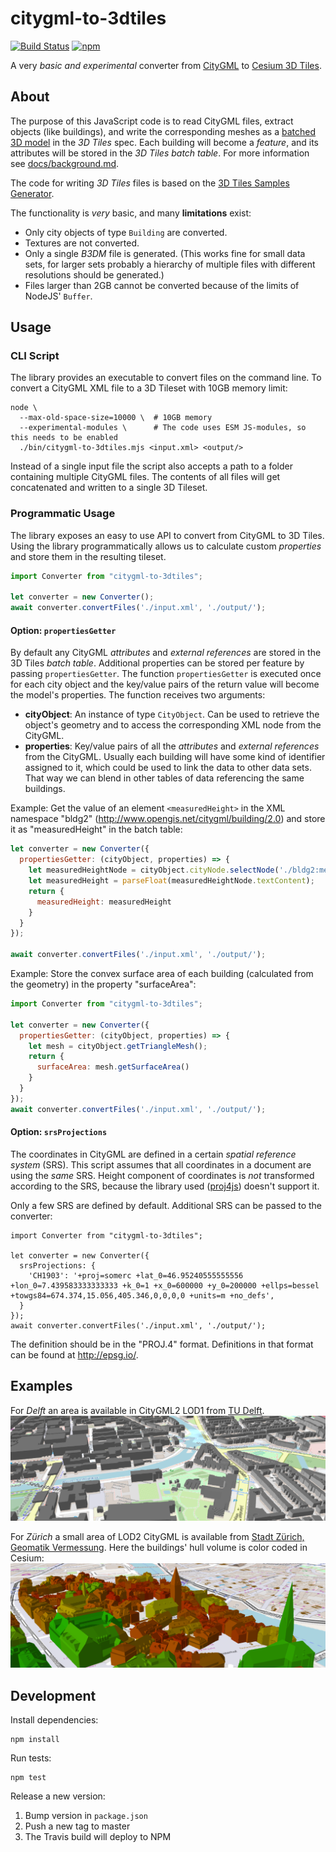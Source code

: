 citygml-to-3dtiles
==================

[![Build Status](https://img.shields.io/travis/njam/citygml-to-3dtiles/master.svg)](https://travis-ci.org/njam/citygml-to-3dtiles)
[![npm](https://img.shields.io/npm/v/citygml-to-3dtiles.svg)](https://www.npmjs.com/package/citygml-to-3dtiles)

A very *basic and experimental* converter from [CityGML](https://www.citygml.org/) to [Cesium 3D Tiles](https://github.com/AnalyticalGraphicsInc/3d-tiles).

About
-----

The purpose of this JavaScript code is to read CityGML files, extract objects (like buildings),
and write the corresponding meshes as a [batched 3D model](https://github.com/AnalyticalGraphicsInc/3d-tiles/blob/master/TileFormats/Batched3DModel/README.md) in the *3D Tiles* spec.
Each building will become a *feature*, and its attributes will be stored in the *3D Tiles batch table*.
For more information see [docs/background.md](docs/background.md). 

The code for writing *3D Tiles* files is based on the [3D Tiles Samples Generator](https://github.com/AnalyticalGraphicsInc/3d-tiles-tools/tree/master/samples-generator).

The functionality is *very* basic, and many **limitations** exist:
- Only city objects of type `Building` are converted.
- Textures are not converted.
- Only a single *B3DM* file is generated. (This works fine for small data sets, for larger sets probably a hierarchy of multiple files with different resolutions should be generated.)
- Files larger than 2GB cannot be converted because of the limits of NodeJS' `Buffer`.

Usage
-----

### CLI Script
The library provides an executable to convert files on the command line.
To convert a CityGML XML file to a 3D Tileset with 10GB memory limit:
```
node \
  --max-old-space-size=10000 \  # 10GB memory
  --experimental-modules \      # The code uses ESM JS-modules, so this needs to be enabled
  ./bin/citygml-to-3dtiles.mjs <input.xml> <output/>
```

Instead of a single input file the script also accepts a path to a folder containing multiple CityGML files.
The contents of all files will get concatenated and written to a single 3D Tileset.

### Programmatic Usage
The library exposes an easy to use API to convert from CityGML to 3D Tiles.
Using the library programmatically allows us to calculate custom *properties* and store them in the resulting tileset.
```js
import Converter from "citygml-to-3dtiles";

let converter = new Converter();
await converter.convertFiles('./input.xml', './output/');
```

#### Option: `propertiesGetter`
By default any CityGML *attributes* and *external references* are stored in the 3D Tiles *batch table*.
Additional properties can be stored per feature by passing `propertiesGetter`.
The function `propertiesGetter` is executed once for each city object and the key/value pairs of the return value will become the model's properties.
The function receives two arguments:
- **cityObject**: An instance of type `CityObject`. Can be used to retrieve the object's geometry and to access the corresponding XML node from the CityGML.
- **properties**: Key/value pairs of all the *attributes* and *external references* from the CityGML. Usually each building will have some kind of identifier assigned to it, which could be used to link the data to other data sets. That way we can blend in other tables of data referencing the same buildings.


Example: Get the value of an element `<measuredHeight>` in the XML namespace "bldg2" (http://www.opengis.net/citygml/building/2.0)
and store it as "measuredHeight" in the batch table:
```js
let converter = new Converter({
  propertiesGetter: (cityObject, properties) => {
    let measuredHeightNode = cityObject.cityNode.selectNode('./bldg2:measuredHeight');
    let measuredHeight = parseFloat(measuredHeightNode.textContent);
    return {
      measuredHeight: measuredHeight
    }
  }
});

await converter.convertFiles('./input.xml', './output/');
```

Example: Store the convex surface area of each building (calculated from the geometry) in the property "surfaceArea":
```js
import Converter from "citygml-to-3dtiles";

let converter = new Converter({
  propertiesGetter: (cityObject, properties) => {
    let mesh = cityObject.getTriangleMesh();
    return {
      surfaceArea: mesh.getSurfaceArea()
    }
  }
});
await converter.convertFiles('./input.xml', './output/');
```

#### Option: `srsProjections`
The coordinates in CityGML are defined in a certain *spatial reference system* (SRS).
This script assumes that all coordinates in a document are using the *same* SRS.
Height component of coordinates is *not* transformed according to the SRS, because the library used ([proj4js](https://github.com/proj4js/proj4js)) doesn't support it.

Only a few SRS are defined by default. Additional SRS can be passed to the converter:
```
import Converter from "citygml-to-3dtiles";

let converter = new Converter({
  srsProjections: {
    'CH1903': '+proj=somerc +lat_0=46.95240555555556 +lon_0=7.439583333333333 +k_0=1 +x_0=600000 +y_0=200000 +ellps=bessel +towgs84=674.374,15.056,405.346,0,0,0,0 +units=m +no_defs',
  }
});
await converter.convertFiles('./input.xml', './output/');
```

The definition should be in the "PROJ.4" format. Definitions in that format can be found at http://epsg.io/.

Examples
--------

For *Delft* an area is available in CityGML2 LOD1 from [TU Delft](https://3d.bk.tudelft.nl/opendata/3dfier/).
![](docs/delft.png)

For *Zürich* a small area of LOD2 CityGML is available from [Stadt Zürich, Geomatik Vermessung](https://www.stadt-zuerich.ch/ted/de/index/geoz/geodaten_u_plaene/3d_stadtmodell/demodaten.html).
Here the buildings' hull volume is color coded in Cesium:
![](docs/zurich-lod2.png)

Development
-----------
Install dependencies:
```
npm install
```

Run tests:
```
npm test
```

Release a new version:
1. Bump version in `package.json`
2. Push a new tag to master
3. The Travis build will deploy to NPM
